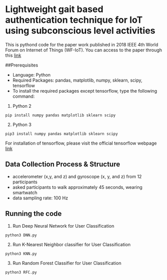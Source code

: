 # Lightweight gait based authentication technique for IoT using subconscious level activities
This is pythond code for the paper work published in 2018 IEEE 4th World Forum on Internet of Things (WF-IoT). You can access to the paper through this [link](https://ieeexplore.ieee.org/document/8355210)

##Prerequisites
- Language: Python
- Required Packages: pandas, matplotlib, numpy, sklearn, scipy, tensorflow
- To install the required packages except tensorflow, type the following command:
1) Python 2
```
pip install numpy pandas matplotlib sklearn scipy
```
2) Python 3
```
pip3 install numpy pandas matplotlib sklearn scipy
```
For installation of tensorflow, please visit the official tensorflow webpage [link](https://www.tensorflow.org/install)

## Data Collection Process & Structure
- accelerometer (x,y, and z) and gyroscope (x, y, and z) from 12 participants
- asked participants to walk approximately 45 seconds, wearing smartwatch
- data sampling rate: 100 Hz


## Running the code
1) Run Deep Neural Network for User Classification
```
python3 DNN.py
```
2) Run K-Nearest Neighbor classifier for User Classification 
```
python3 KNN.py
```
3) Run Random Forest Classifier for User Classification 
```
python3 RFC.py
```

